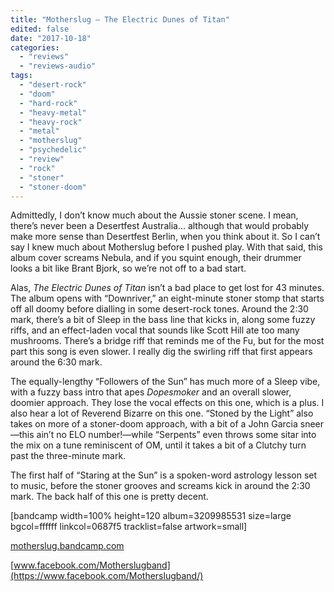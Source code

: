 ```yaml
---
title: "Motherslug – The Electric Dunes of Titan"
edited: false
date: "2017-10-18"
categories:
  - "reviews"
  - "reviews-audio"
tags:
  - "desert-rock"
  - "doom"
  - "hard-rock"
  - "heavy-metal"
  - "heavy-rock"
  - "metal"
  - "motherslug"
  - "psychedelic"
  - "review"
  - "rock"
  - "stoner"
  - "stoner-doom"
---
```


Admittedly, I don’t know much about the Aussie stoner scene. I mean, there’s never been a Desertfest Australia… although that would probably make more sense than Desertfest Berlin, when you think about it. So I can’t say I knew much about Motherslug before I pushed play. With that said, this album cover screams Nebula, and if you squint enough, their drummer looks a bit like Brant Bjork, so we’re not off to a bad start.

Alas, _The Electric Dunes of Titan_ isn’t a bad place to get lost for 43 minutes. The album opens with “Downriver,” an eight-minute stoner stomp that starts off all doomy before dialling in some desert-rock tones. Around the 2:30 mark, there’s a bit of Sleep in the bass line that kicks in, along some fuzzy riffs, and an effect-laden vocal that sounds like Scott Hill ate too many mushrooms. There’s a bridge riff that reminds me of the Fu, but for the most part this song is even slower. I really dig the swirling riff that first appears around the 6:30 mark.

The equally-lengthy “Followers of the Sun” has much more of a Sleep vibe, with a fuzzy bass intro that apes _Dopesmoker_ and an overall slower, doomier approach. They lose the vocal effects on this one, which is a plus. I also hear a lot of Reverend Bizarre on this one. “Stoned by the Light” also takes on more of a stoner-doom approach, with a bit of a John Garcia sneer—this ain’t no ELO number!—while “Serpents” even throws some sitar into the mix on a tune reminiscent of OM, until it takes a bit of a Clutchy turn past the three-minute mark.

The first half of “Staring at the Sun” is a spoken-word astrology lesson set to music, before the stoner grooves and screams kick in around the 2:30 mark. The back half of this one is pretty decent.

\[bandcamp width=100% height=120 album=3209985531 size=large bgcol=ffffff linkcol=0687f5 tracklist=false artwork=small\]

[motherslug.bandcamp.com](https://motherslug.bandcamp.com/)

[www.facebook.com/Motherslugband](https://www.facebook.com/Motherslugband/)
